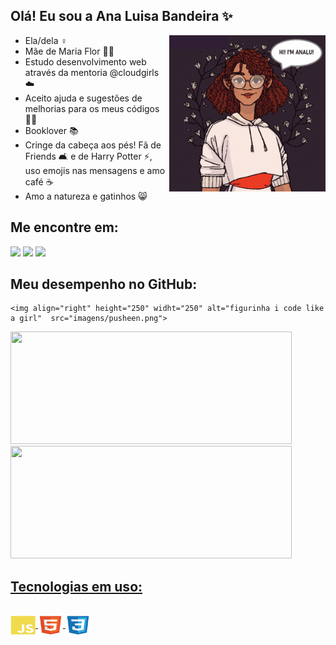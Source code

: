 ## Olá! Eu sou a Ana Luisa Bandeira ✨

<div>
  <img align="right" height="250" widht="250" alt="figurinha i code like a girl"  src="imagens/lulu.gif" >

  - Ela/dela ♀️
  - Mãe de Maria Flor 👩‍👧
  - Estudo desenvolvimento web através da mentoria @cloudgirls ☁️
  - Aceito ajuda e sugestões de melhorias para os meus códigos 👨‍💻
  - Booklover 📚 
  - Cringe da cabeça aos pés! Fã de Friends 🛋️ e de Harry Potter ⚡, uso emojis nas mensagens e amo café ☕
  - Amo a natureza e gatinhos 😸
</div>

## Me encontre em:

 <div>   
  <a href="https://www.instagram.com/analuisaflag/" target="_blank"><img src="https://img.shields.io/badge/-Instagram-%23E4405F?style=for-the-badge&logo=instagram&logoColor=white" target="_blank"></a>
  <a href="https://www.linkedin.com/in/analubandeira/" target="_blank"><img src="https://img.shields.io/badge/-LinkedIn-%230077B5?style=for-the-badge&logo=linkedin&logoColor=white" target="_blank"></a>
  <a href = "mailto:analuisabandeira@gmail.com"><img src="https://img.shields.io/badge/-Gmail-%23333?style=for-the-badge&logo=gmail&logoColor=white" target="_blank"></a>
 </div>

## Meu desempenho no GitHub:
 <div>

    <img align="right" height="250" widht="250" alt="figurinha i code like a girl"  src="imagens/pusheen.png">  
   <a href="https://github.com/analuisabandeira">
   <img height="180em" width="450" src="https://github-readme-stats.vercel.app/api?username=analuisabandeira&show_icons=true&theme=tokyonight&include_all_commits=true&count_private=true"/><br>
   <img height="180em" width="450" src="https://github-readme-stats.vercel.app/api/top-langs/?username=analuisabandeira&layout=compact&langs_count=7&theme=tokyonight"/>
 </div>
 
## Tecnologias em uso:

<div style="display: inline_block"><br>  
  <img align="center" alt="Js" height="30" width="40" src="https://raw.githubusercontent.com/devicons/devicon/master/icons/javascript/javascript-plain.svg">
  <img align="center" alt="HTML" height="30" width="40" src="https://raw.githubusercontent.com/devicons/devicon/master/icons/html5/html5-original.svg">
  <img align="center" alt="CSS" height="30" width="40" src="https://raw.githubusercontent.com/devicons/devicon/master/icons/css3/css3-original.svg">  
</div>
